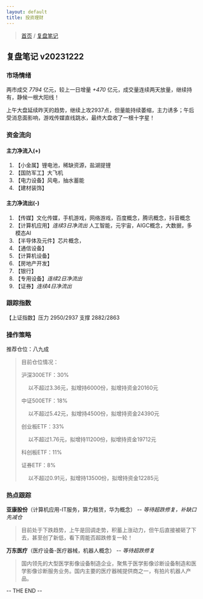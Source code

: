 ```yaml
---
layout: default
title: 投资理财
---
```


> [首页](/index.html) / [复盘笔记](/investment/replay-index.html)

## 复盘笔记 v20231222

### 市场情绪

两市成交 *7794* 亿元，较上一日增量 *+470* 亿元，成交量连续两天放量，继续持有，静候一根大阳线！

上午大盘延续昨天的趋势，继续上攻2937点，但量能持续萎缩，主力诱多；午后受消息面影响，游戏传媒直线跳水，最终大盘收了一根十字星！


### 资金流向

#### 主力净流入(+)

1. 【小金属】锂电池，稀缺资源，盐湖提锂
2. 【国防军工】大飞机
3. 【电力设备】风电，抽水蓄能
4. 【建材装饰】

#### 主力净流出(-)

1. 【传媒】文化传媒，手机游戏，网络游戏，百度概念，腾讯概念，抖音概念
2. 【计算机应用】*连续3日净流出* 人工智能，元宇宙，AIGC概念，大数据，多模态AI
3. 【半导体及元件】芯片概念，
4. 【通信设备】
5. 【计算机设备】
6. 【房地产开发】
7. 【银行】
8. 【专用设备】*连续2日净流出*
9. 【证券】*连续4日净流出*

### 跟踪指数

【上证指数】压力 2950/2937 支撑 2882/2863


### 操作策略

推荐仓位：八九成

> 目前仓位情况：
> 
> 沪深300ETF：30%
> 
> &emsp; 以不超过3.36元，拟增持6000份，拟增持资金20160元
> 
> 中证500ETF：18%
> 
> &emsp; 以不超过5.42元，拟增持4500份，拟增持资金24390元
> 
> 创业板ETF：33%
> 
> &emsp; 以不超过1.76元，拟增持11200份，拟增持资金19712元
> 
> 科创板ETF：11%
> 
> 证券ETF：8%
> 
> &emsp; 以不超过0.91元，拟增持13500份，拟增持资金12285元


### 热点跟踪

**亚康股份**（计算机应用-IT服务，算力租赁，华为概念） -- *等待超跌修复，补缺口先减仓*
> 目前处于下跌趋势，上午是回调走势，积蓄上涨动力，但午后直接被砸了下去，甚至创了新低，看下周能否超跌修复一轮！

**万东医疗**（医疗设备-医疗器械，机器人概念） -- *等待超跌修复*
> 国内领先的大型医学影像设备制造企业，聚焦于医学影像诊断设备制造和医学影像诊断服务业务。国内主要的医疗器械提供商之一，有拍片机器人产品。


-- THE END --
